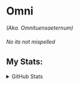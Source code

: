 # Omni #
_(Aka. Omnituensaeternum)_

###### No its not mispelled

## My Stats:
<details>
  <summary>GitHub Stats</summary>
  <img align="left" alt="omnituensaeternum's GitHub Stats" src="ghubstats-omnituensaeternum.vercel.app/api?username=omnituensaeternum&show_icons=true&hide_border=true" />

</details>

<!--
**omnituensaeternum/omnituensaeternum** is a ✨ _special_ ✨ repository because its `README.md` (this file) appears on your GitHub profile.

Here are some ideas to get you started:

- 🔭 I’m currently working on ...
- 🌱 I’m currently learning ...
- 👯 I’m looking to collaborate on ...
- 🤔 I’m looking for help with ...
- 💬 Ask me about ...
- 📫 How to reach me: ...
- 😄 Pronouns: ...
- ⚡ Fun fact: ...
-->
